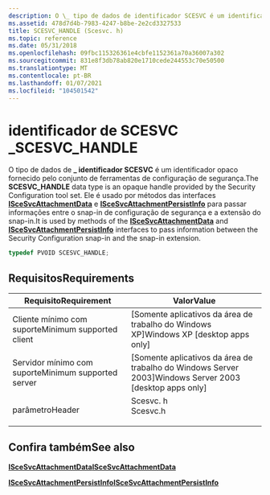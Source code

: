 ```yaml
---
description: O \_ tipo de dados de identificador SCESVC é um identificador opaco fornecido pelo conjunto de ferramentas de configuração de segurança.
ms.assetid: 478d7d4b-7983-4247-b8be-2e2cd3327533
title: SCESVC_HANDLE (Scesvc. h)
ms.topic: reference
ms.date: 05/31/2018
ms.openlocfilehash: 09fbc115326361e4cbfe1152361a70a36007a302
ms.sourcegitcommit: 831e8f3db78ab820e1710cede244553c70e50500
ms.translationtype: MT
ms.contentlocale: pt-BR
ms.lasthandoff: 01/07/2021
ms.locfileid: "104501542"
---
```

# <a name="scesvc_handle"></a><span data-ttu-id="fca7d-103">identificador de SCESVC \_</span><span class="sxs-lookup"><span data-stu-id="fca7d-103">SCESVC\_HANDLE</span></span>

<span data-ttu-id="fca7d-104">O tipo de dados de **\_ identificador SCESVC** é um identificador opaco fornecido pelo conjunto de ferramentas de configuração de segurança.</span><span class="sxs-lookup"><span data-stu-id="fca7d-104">The **SCESVC\_HANDLE** data type is an opaque handle provided by the Security Configuration tool set.</span></span> <span data-ttu-id="fca7d-105">Ele é usado por métodos das interfaces [**ISceSvcAttachmentData**](/windows/desktop/api/Scesvc/nn-scesvc-iscesvcattachmentdata) e [**ISceSvcAttachmentPersistInfo**](/windows/desktop/api/Scesvc/nn-scesvc-iscesvcattachmentpersistinfo) para passar informações entre o snap-in de configuração de segurança e a extensão do snap-in.</span><span class="sxs-lookup"><span data-stu-id="fca7d-105">It is used by methods of the [**ISceSvcAttachmentData**](/windows/desktop/api/Scesvc/nn-scesvc-iscesvcattachmentdata) and [**ISceSvcAttachmentPersistInfo**](/windows/desktop/api/Scesvc/nn-scesvc-iscesvcattachmentpersistinfo) interfaces to pass information between the Security Configuration snap-in and the snap-in extension.</span></span>


```C++
typedef PVOID SCESVC_HANDLE;
```



## <a name="requirements"></a><span data-ttu-id="fca7d-106">Requisitos</span><span class="sxs-lookup"><span data-stu-id="fca7d-106">Requirements</span></span>



| <span data-ttu-id="fca7d-107">Requisito</span><span class="sxs-lookup"><span data-stu-id="fca7d-107">Requirement</span></span> | <span data-ttu-id="fca7d-108">Valor</span><span class="sxs-lookup"><span data-stu-id="fca7d-108">Value</span></span> |
|-------------------------------------|-------------------------------------------------------------------------------------|
| <span data-ttu-id="fca7d-109">Cliente mínimo com suporte</span><span class="sxs-lookup"><span data-stu-id="fca7d-109">Minimum supported client</span></span><br/> | <span data-ttu-id="fca7d-110">\[Somente aplicativos da área de trabalho do Windows XP\]</span><span class="sxs-lookup"><span data-stu-id="fca7d-110">Windows XP \[desktop apps only\]</span></span><br/>                                         |
| <span data-ttu-id="fca7d-111">Servidor mínimo com suporte</span><span class="sxs-lookup"><span data-stu-id="fca7d-111">Minimum supported server</span></span><br/> | <span data-ttu-id="fca7d-112">\[Somente aplicativos da área de trabalho do Windows Server 2003\]</span><span class="sxs-lookup"><span data-stu-id="fca7d-112">Windows Server 2003 \[desktop apps only\]</span></span><br/>                                |
| <span data-ttu-id="fca7d-113">parâmetro</span><span class="sxs-lookup"><span data-stu-id="fca7d-113">Header</span></span><br/>                   | <dl> <span data-ttu-id="fca7d-114"><dt>Scesvc. h</dt></span><span class="sxs-lookup"><span data-stu-id="fca7d-114"><dt>Scesvc.h</dt></span></span> </dl> |



## <a name="see-also"></a><span data-ttu-id="fca7d-115">Confira também</span><span class="sxs-lookup"><span data-stu-id="fca7d-115">See also</span></span>

<dl> <dt>

[<span data-ttu-id="fca7d-116">**ISceSvcAttachmentData**</span><span class="sxs-lookup"><span data-stu-id="fca7d-116">**ISceSvcAttachmentData**</span></span>](/windows/desktop/api/Scesvc/nn-scesvc-iscesvcattachmentdata)
</dt> <dt>

[<span data-ttu-id="fca7d-117">**ISceSvcAttachmentPersistInfo**</span><span class="sxs-lookup"><span data-stu-id="fca7d-117">**ISceSvcAttachmentPersistInfo**</span></span>](/windows/desktop/api/Scesvc/nn-scesvc-iscesvcattachmentpersistinfo)
</dt> </dl>

 

 




